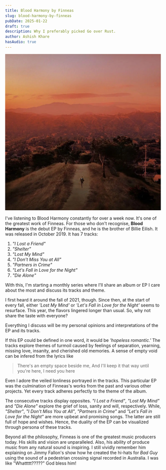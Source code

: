 ```yaml
---
title: Blood Harmony by Finneas
slug: blood-harmony-by-finneas
pubDate: 2025-01-22
draft: true
description: Why I preferably picked Go over Rust.
author: Ashish Khare
hasAudio: true
---
```


![banner](./assets/blood-harmony-by-finneas/banner.webp)

I've listening to Blood Harmony constantly for over a week now. It's one of the greatest work of Finneas. For those who don't recognise, **Blood Harmony** is the debut EP by Finneas, and he is the brother of Billie Eilish. It was released in October 2019. It has 7 tracks:

1. _"I Lost a Friend"_
2. _"Shelter"_
3. _"Lost My Mind"_
4. _"I Don't Miss You at All"_
5. _"Partners in Crime"_
6. _"Let's Fall in Love for the Night"_
7. _"Die Alone"_

With this, I'm starting a monthly series where I'll share an album or EP I care about the most and discuss its tracks and theme.

I first heard it around the fall of 2021, though. Since then, at the start of every fall, either _'Lost My Mind'_ or _'Let's Fall in Love for the Night'_ seems to resurface. This year, the flavors lingered longer than usual. So, why not share the taste with everyone?

Everything I discuss will be my personal opinions and interpretations of the EP and its tracks.

If this EP could be defined in one word, it would be _'hopeless romantic.'_ The tracks explore themes of turmoil caused by feelings of separation, yearning, missing love, insanity, and cherished old memories. A sense of empty void can be infered from the lyrics like

> There's an empty space beside me, And I'll keep it that way until you're here, I need you here

Even I adore the veiled lonliness portrayed in the tracks. This particular EP was the culmination of Finneas's works from the past and various other projects. Yet every track adheres perfectly to the theme of the album.

The consecutive tracks display opposites. _"I Lost a Friend"_, _"Lost My Mind"_ and _"Die Alone"_ explore the grief of loss, sanity and will, respectively. While, _"Shelter"_, _"I Don't Miss You at All"_, _"Partners in Crime"_ and _"Let's Fall in Love for the Night"_ are more upbeat and promising songs. The latter are still full of hope and wishes. Hence, the duality of the EP can be visualized through persona of these tracks.

Beyond all the philosophy, Finneas is one of the greatest music producers today. His skills and vision are unparalleled. Also, his ability of produce music from any natural sound is inspiring. I still vividly remember him explaining on Jimmy Fallon's show how he created the hi-hats for _Bad Guy_ using the sound of a pedestrian crossing signal recorded in Australia. I was like "Whattttt?????" God bless him!
